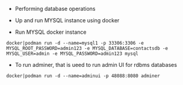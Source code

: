 - Performing database operations

- Up and run MYSQL instance using docker

- Run MYSQL docker instance 

```
docker|podman run -d --name=mysql1 -p 33306:3306 -e MYSQL_ROOT_PASSWORD=admin123 -e MYSQL_DATABASE=contactsdb -e MYSQL_USER=admin -e MYSQL_PASSWORD=admin123 mysql
```

- To run adminer, that is ueed to run admin UI for rdbms databases

```
docker|podman run -d --name=adminui -p 48088:8080 adminer
```